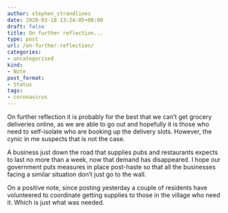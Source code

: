 ```yaml
---
author: stephen_strandlines
date: 2020-03-18 13:24:05+00:00
draft: false
title: On further reflection...
type: post
url: /on-further-reflection/
categories:
- uncategorised
kind:
- Note
post_format:
- Status
tags:
- coronavirus
---
```


On further reflection it is probably for the best that we can’t get grocery deliveries online, as we are able to go out and hopefully it is those who need to self-isolate who are booking up the delivery slots. However, the cynic in me suspects that is not the case.

A business just down the road that supplies pubs and restaurants expects to last no more than a week, now that demand has disappeared. I hope our government puts measures in place post-haste so that all the businesses facing a similar situation don’t just go to the wall.

On a positive note, since posting yesterday a couple of residents have volunteered to coordinate getting supplies to those in the village who need it. Which is just what was needed.

